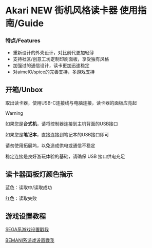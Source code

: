 # Akari NEW 街机风格读卡器 使用指南/Guide

### 特点/Features

- 重新设计的外壳设计，对比前代更加轻薄
- 支持社区/创意工坊定制印刷面板，享受独有风格
- 加强过的通信设计，读卡更加迅速稳定
- 对aimeIO/spice的完善支持，多游戏支持

## 开箱/Unbox

取出读卡器，使用USB-C连接线与电脑连接，读卡器的面板应亮起

> [!WARNING]
>
> 如果您是**台式机**，请将控制器连接到主机背面的USB接口
>
> 如果您是**笔记本**，直接连接到笔记本的USB接口即可
>
> 请勿使用拓展坞，以免造成供电或通信不稳定
>
> 稳定连接是良好游玩体验的基础，请确保 USB 接口供电充足

## 读卡器面板灯颜色指示
蓝色：读取中/读取成功

红色：读取失败
## 游戏设置教程
[SEGA系游戏设置戳我](segatools.md)

[BEMANI系游戏设置戳我](spicetools.md)
